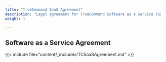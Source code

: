 ```yaml
---
title: "TrueCommand SaaS Agreement"
description: "Legal agreement for TrueCommand Software as a Service (SaaS)."
weight: 1

---
```


## Software as a Service Agreement

{{< include file="content/_includes/TCSaaSAgreement.md" >}}
